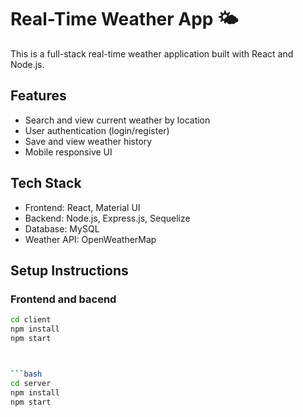 # Real-Time Weather App 🌤️

This is a full-stack real-time weather application built with React and Node.js.

## Features
- Search and view current weather by location
- User authentication (login/register)
- Save and view weather history
- Mobile responsive UI

## Tech Stack
- Frontend: React, Material UI
- Backend: Node.js, Express.js, Sequelize
- Database: MySQL
- Weather API: OpenWeatherMap

## Setup Instructions

### Frontend  and bacend
```bash
cd client
npm install
npm start



```bash
cd server
npm install
npm start
